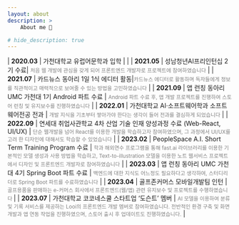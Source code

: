 ```yaml
---
layout: about
description: >
    About me 🙌

# hide_description: true
---
```


<!-- ### ⏱️ Timeline -->

| **2020.03** | 가천대학교 유럽어문학과 입학 | |
| **2021.05** | 성남청년AI프리인턴십 2기 수료| <span style="font-size: smaller; color: grey;">처음 웹 개발에 관심을 갖게 되어 프론트엔드 개발자로 프로젝트에 참여하였습니다</span> |
| **2021.07** | 카드뉴스 동아리 1일 1식 에디터 활동|<span style="font-size: smaller; color: grey;">카드뉴스 에디터로 활동하며 독자들에게 정보를 직관적이고 매력적으로 보여줄 수 있는 방법을 고민하였습니다</span> |
| **2021.09** | 앱 런칭 동아리 UMC 가천대 1기 Android 파트 수료 | <span style="font-size: smaller; color: grey;">Android 파트 수료 후, 앱 개발 프로젝트를 진행하여 스토어 런칭 및 유지보수를 진행하였습니다</span> |
| **2022.01** | 가천대학교 AI·소프트웨어학과 소프트웨어전공 전과 | <span style="font-size: smaller; color: grey;">개발 지식을 기초부터 쌓아가야 한다는 생각이 들어 전과를 결심하게 되었습니다</span> |
| **2022.09** | 연세대 취업사관학교 4차 산업 기술 인재 양성과정 수료 (Web-React, UI/UX) | <span style="font-size: smaller; color: grey;">단순 웹개발을 넘어 React를 이용한 개발을 학습하고자 참여하였으며, 그 과정에서 UI/UX를 고려 한 디자인에 대해서도 학습할 수 있었습니다</span> |
| **2023.02** | PeopleSpace A.I. Short Term Training Program 수료 | <span style="font-size: smaller; color: grey;">학과 해외연수 프로그램을 통해 fast.ai 라이브러리를 이용한 기본적인 모델 생성과 사용 방법을 학습하고, Text-to-illustration 모델을 이용한 노트 웹서비스 프로젝트에서 디자인 및 프론트엔드 개발자로 참여하였습니다</span> |
| **2023.03** | 앱 런칭 동아리 UMC 가천대 4기 Spring Boot 파트 수료 | <span style="font-size: smaller; color: grey;">백엔드에 대한 지식도 어느정도 필요하다고 생각하여, 스터디리더로 Spring Boot 파트를 수료하였습니다</span> |
| **2023.04** | 골프존커머스 모바일개발팀 인턴 | <span style="font-size: smaller; color: grey;">골프용품을 판매하는 e-커머스 회사에서 프론트엔드(웹/앱) 관련 유지보수 및 프로젝트를 수행하였습니다 </span>|
| **2023.07** | 가천대학교 코코네스쿨 스타트업 ‘도슨트’ 멤버 | <span style="font-size: smaller; color: grey;">AI 모델을 이용하여 분류 및 기록 서비스를 제공하는 Looi의 프론트엔드 개발 멤버로 참여하였습니다. 전반적인 환경 구축 및 화면 개발과 앱 연동 작업을 진행하였으며, 스토어 출시 후 업데이트도 진행하였습니다.</span> |
